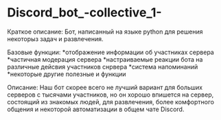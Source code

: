 # Discord_bot_-collective_1-

Краткое описание:
Бот, написанный на языке python для решения некоторыз задач и развлечения.

Базовые функции:
*отображение информации об участниках сервера
*частичная модерация сервера
*настраиваемые реакции бота на различные дейсвия участников снрвера
*система напоминаний
*некоторые другие полезные и функции

Описание:
Наш бот скорее всего не лучший вариант для больших серверов с тысячами участников,
но он хорошо впишется на сервер, состоящий из знакомых людей, для развлечения, более комфортного
общения и некоторой автоматизации в общем чате Discord.
